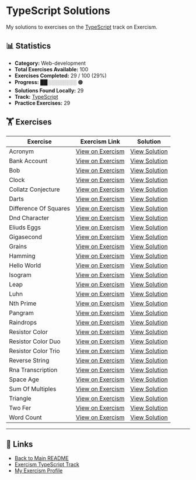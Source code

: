 # TypeScript Solutions

My solutions to exercises on the [TypeScript](https://exercism.org/tracks/typescript) track on Exercism.

## 📊 Statistics

- **Category:** Web-development
- **Total Exercises Available:** 100
- **Exercises Completed:** 29 / 100 (29%)
- **Progress:** ██░░░░░░░░ 🟠
- **Solutions Found Locally:** 29
- **Track:** [TypeScript](https://exercism.org/tracks/typescript)
- **Practice Exercises:** 29

## 🏋️ Exercises

| Exercise | Exercism Link | Solution |
|----------|---------------|----------|
| Acronym | [View on Exercism](https://exercism.org/tracks/typescript/exercises/acronym) | [View Solution](acronym/README.md) |
| Bank Account | [View on Exercism](https://exercism.org/tracks/typescript/exercises/bank-account) | [View Solution](bank-account/README.md) |
| Bob | [View on Exercism](https://exercism.org/tracks/typescript/exercises/bob) | [View Solution](bob/README.md) |
| Clock | [View on Exercism](https://exercism.org/tracks/typescript/exercises/clock) | [View Solution](clock/README.md) |
| Collatz Conjecture | [View on Exercism](https://exercism.org/tracks/typescript/exercises/collatz-conjecture) | [View Solution](collatz-conjecture/README.md) |
| Darts | [View on Exercism](https://exercism.org/tracks/typescript/exercises/darts) | [View Solution](darts/README.md) |
| Difference Of Squares | [View on Exercism](https://exercism.org/tracks/typescript/exercises/difference-of-squares) | [View Solution](difference-of-squares/README.md) |
| Dnd Character | [View on Exercism](https://exercism.org/tracks/typescript/exercises/dnd-character) | [View Solution](dnd-character/README.md) |
| Eliuds Eggs | [View on Exercism](https://exercism.org/tracks/typescript/exercises/eliuds-eggs) | [View Solution](eliuds-eggs/README.md) |
| Gigasecond | [View on Exercism](https://exercism.org/tracks/typescript/exercises/gigasecond) | [View Solution](gigasecond/README.md) |
| Grains | [View on Exercism](https://exercism.org/tracks/typescript/exercises/grains) | [View Solution](grains/README.md) |
| Hamming | [View on Exercism](https://exercism.org/tracks/typescript/exercises/hamming) | [View Solution](hamming/README.md) |
| Hello World | [View on Exercism](https://exercism.org/tracks/typescript/exercises/hello-world) | [View Solution](hello-world/README.md) |
| Isogram | [View on Exercism](https://exercism.org/tracks/typescript/exercises/isogram) | [View Solution](isogram/README.md) |
| Leap | [View on Exercism](https://exercism.org/tracks/typescript/exercises/leap) | [View Solution](leap/README.md) |
| Luhn | [View on Exercism](https://exercism.org/tracks/typescript/exercises/luhn) | [View Solution](luhn/README.md) |
| Nth Prime | [View on Exercism](https://exercism.org/tracks/typescript/exercises/nth-prime) | [View Solution](nth-prime/README.md) |
| Pangram | [View on Exercism](https://exercism.org/tracks/typescript/exercises/pangram) | [View Solution](pangram/README.md) |
| Raindrops | [View on Exercism](https://exercism.org/tracks/typescript/exercises/raindrops) | [View Solution](raindrops/README.md) |
| Resistor Color | [View on Exercism](https://exercism.org/tracks/typescript/exercises/resistor-color) | [View Solution](resistor-color/README.md) |
| Resistor Color Duo | [View on Exercism](https://exercism.org/tracks/typescript/exercises/resistor-color-duo) | [View Solution](resistor-color-duo/README.md) |
| Resistor Color Trio | [View on Exercism](https://exercism.org/tracks/typescript/exercises/resistor-color-trio) | [View Solution](resistor-color-trio/README.md) |
| Reverse String | [View on Exercism](https://exercism.org/tracks/typescript/exercises/reverse-string) | [View Solution](reverse-string/README.md) |
| Rna Transcription | [View on Exercism](https://exercism.org/tracks/typescript/exercises/rna-transcription) | [View Solution](rna-transcription/README.md) |
| Space Age | [View on Exercism](https://exercism.org/tracks/typescript/exercises/space-age) | [View Solution](space-age/README.md) |
| Sum Of Multiples | [View on Exercism](https://exercism.org/tracks/typescript/exercises/sum-of-multiples) | [View Solution](sum-of-multiples/README.md) |
| Triangle | [View on Exercism](https://exercism.org/tracks/typescript/exercises/triangle) | [View Solution](triangle/README.md) |
| Two Fer | [View on Exercism](https://exercism.org/tracks/typescript/exercises/two-fer) | [View Solution](two-fer/README.md) |
| Word Count | [View on Exercism](https://exercism.org/tracks/typescript/exercises/word-count) | [View Solution](word-count/README.md) |

---

## 🔗 Links

- [Back to Main README](../README.md)
- [Exercism TypeScript Track](https://exercism.org/tracks/typescript)
- [My Exercism Profile](https://exercism.org/profiles/princemuel)
